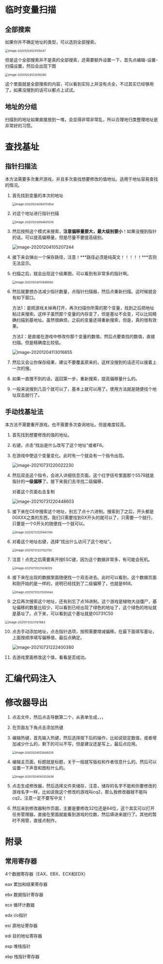 # 临时变量扫描

## 全部搜索

如果你并不确定地址的类型，可以选则全部搜索。

<img src="img/image-20201204123105047.png" alt="image-20201204123105047" style="zoom:67%;" />

但是这个全部搜索并不是真的全部搜索，还需要额外设置一下，首先点编辑-设置-扫描设置，然后会出现下图

<img src="img/image-20201204123256280.png" alt="image-20201204123256280" style="zoom:67%;" />

这个里面就是全部搜索的内容，可以看到实际上并没有点全，不过其实已经够用了。如果没搜到的话可以都点上试试。

## 地址的分组

扫描到的地址如果直接放到一堆，会显得非常非常乱，所以合理地归类整理地址是非常好的习惯。



# 查找基址

## 指针扫描法

本方法需要多次重开游戏，并且多次查找想要修改的值地址。适用于地址容易查找的情况。



1. 首先找到变量的本次的地址

   <img src="img/image-20201204094701854.png" alt="image-20201204094701854" style="zoom:67%;" />

2. 对这个地址进行指针扫描

   <img src="img/image-20201204094831074.png" alt="image-20201204094831074" style="zoom:67%;" />

3. 然后按照这个模式来搜索，**注意偏移量要大，最大级别要小**！如果没搜到指针的话，可以提高偏移量，但是尽量不要提高级别。

   ![image-20201204105207244](img/image-20201204105207244.png)

4. 接下来会弹出一个保存路径，注意！***路径必须是纯英文！！！！！***否则无法显示。

5. 扫描之后，就会出现这个结果图，可以看到有非常多的指针啊。

   <img src="img/image-20201204112849560.png" alt="image-20201204112849560" style="zoom:67%;" />

6. 然后就要想办法减少指针数量，点指针扫描器，然后点重新扫描。这时候就会有如下窗口。

   ​	方法1：是把游戏关掉再打开，再次扫描你所需的那个变量，找到之后把地址粘过来搜索。这样子虽然那个变量的内存变了，但是基址不会变，可以比较精确扫描到基地址。虽然很麻烦，之前的变量还得重新搜索，但是，真的很有效果。

   ​	方法2：是直接在游戏中修改你那个变量的数值，然后点要查找的数值，直接扫描。但是精确度比较低。

   

   ![image-20201204113016855](img/image-20201204113016855.png)

7. 然后又会让你保存结果，建议不要覆盖原来的，这样没搜到的话还可以接着上一次的搜。

8. 如果一直搜不到的话，返回第一步，重新搜索，提高偏移量什么的。

9. 一般来说搜到几百个就可以了，基本上就可以用了。使用方法就是随便找个地址双击就行了。

## 手动找基址法

本方法不需要重开游戏，也不需要多次查询地址。但是难度较高。



1. 首先找到想要修改的值的地址。

2. 右键，点击“找出是什么改写了这个地址”或者F6。

3. 在游戏中使这个变量变化。此时有一个就会有一个指令出现。

   ![image-20210731220022230](img/image-20210731220022230.png)

4. 然后双击这个指令，会进入详细信息页面。这个红字括号里面那个5578就是指针的**一级偏移**了。接下来我们去寻找二级偏移，

   对着这个页面右击复制

   ![image-20210731220448603](img/image-20210731220448603.png)

5. 接下来在CE中搜索这个地址，别忘了点十六进制。搜索到了之后，开头都是00XXX之类的东西，我们只需要找到0X开头的就可以了，只需要一个就行，只要是一个0开头的随便找一个就可以。

   <img src="img/image-20210731220941740.png" alt="image-20210731220941740" style="zoom: 67%;" />

6. 对着这个地址右键，选择“找出什么访问了这个地址”。

   <img src="img/image-20210731221152750.png" alt="image-20210731221152750" style="zoom: 67%;" />

7. 注意！点完之后需要离开按ESC键，因为这个数据非常多，有可能会死机。

   <img src="img/image-20210731221436125.png" alt="image-20210731221436125" style="zoom:67%;" />

8. 接下来在出现的数据里面随便找一个双击进去。此时可以看到，这个数据页面和刚开始的是一样的，说明已经找到了二级偏移了，也就是868。

   <img src="img/image-20210731221505044.png" alt="image-20210731221505044" style="zoom:67%;" />

9. 之后再次搜索这个地址，还有别忘了点16进制。这个游戏是植物大战僵尸，基址偏移的数量比较少，可以看到已经出现了绿色的地址了，这个绿色的地址就是基址了。点下来，可以看到这个基址就是00731C50

<img src="img/image-20210731221747883.png" alt="image-20210731221747883" style="zoom:67%;" />

10. 点击手动添加地址，点击指针选项，按照需要增减偏移。在最下面填写基址，上面按顺序填写偏移值，最后点确定。

    ![image-20210731222400380](img/image-20210731222400380.png)

11. 去游戏里面修改这个值，看看是否成功。

# 汇编代码注入

# 修改器导出

1. 点击文件，然后点击导数第二个，从表单生成，，，

2. 在页面左下角点击添加热键

3. 编辑热键，首先输入热键，然后选择按下后的操作，比如说锁定数值，或者增加减少什么的，剩下的可以不写，但是建议还是写上，最后点应用。

   <img src="img/image-20201204125649235.png" alt="image-20201204125649235" style="zoom:67%;" />

4. 编辑主页面，标题就是标题，关于一般就写版权和作者信息什么的。然后可以设置一下声音和图标什么的。

   <img src="img/image-20201204130332636.png" alt="image-20201204130332636" style="zoom:67%;" />

5. 点击生成修改器，然后选择文件夹储存，注意，储存的名字不能和你要修改的游戏名字一样，比如说我这个修改的游戏叫cq2，那么我修改器就不能叫cq2。注意一定不要写中文！

6. 然后来到修改器制作页面，主要是要修改32位还是64位，这个其实可以打开任务管理器，直接在里面就能看到游戏的位数，然后填进来就行了。其他的暂时不用管，直接点制作。





# 附录

## 常用寄存器

4个数据寄存器（EAX、EBX、ECX和EDX）

eax  累加和结果寄存器

ebx  数据指针寄存器

ecx  循环计数器

edx  i/o指针

esi  源地址寄存器

edi  目的地址寄存器

esp  堆栈指针

ebp  栈指针寄存器



